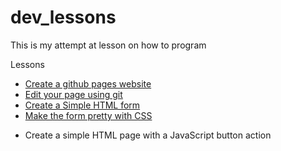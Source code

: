 # dev_lessons
This is my attempt at lesson on how to program


Lessons
* [Create a github pages website](./lesson_01/)
* [Edit your page using git](./lesson_02/)
* [Create a Simple HTML form](./lesson_03/)
* [Make the form pretty with CSS](./lesson_04/)
<!--* Python automation of a form-->
* Create a simple HTML page with a JavaScript button action
<!--* Form in svelt-->
